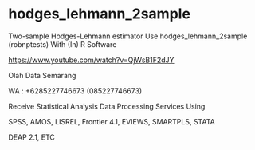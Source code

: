 # hodges_lehmann_2sample
Two-sample Hodges-Lehmann estimator Use hodges_lehmann_2sample (robnptests) With (In) R Software

https://www.youtube.com/watch?v=QjWsB1F2dJY

Olah Data Semarang

WA : +6285227746673 (085227746673)

Receive Statistical Analysis Data Processing Services Using

SPSS, AMOS, LISREL, Frontier 4.1, EVIEWS, SMARTPLS, STATA

DEAP 2.1, ETC
